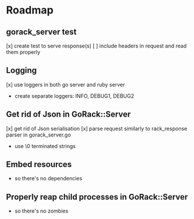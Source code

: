 # Roadmap

## gorack_server test
[x] create test to serve response(s)
[ ] include headers in request and read them properly

## Logging
[x] use loggers in both go server and ruby server
- create separate loggers: INFO, DEBUG1, DEBUG2

## Get rid of Json in GoRack::Server
[x] get rid of Json serialisation
[x] parse request similarly to rack_response parser in gorack_server.go
- use \0 terminated strings

## Embed resources
- so there's no dependencies


## Properly reap child processes in GoRack::Server
- so there's no zombies

